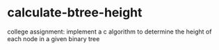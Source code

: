 # calculate-btree-height
college assignment: implement a c algorithm to determine the height of each node in a given binary tree
